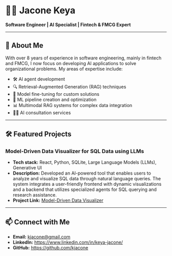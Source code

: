 # 👨‍💻 **Jacone Keya**

**Software Engineer | AI Specialist | Fintech & FMCG Expert**

---

## 🚀 **About Me**

With over 8 years of experience in software engineering, mainly in fintech and FMCG, I now focus on developing AI applications to solve organizational problems. My areas of expertise include:

- 🛠 AI agent development
- 🔍 Retrieval-Augmented Generation (RAG) techniques
- 🎯 Model fine-tuning for custom solutions
- 🧠 ML pipeline creation and optimization
- 📊 Multimodal RAG systems for complex data integration
- 🧑‍💼 AI consultation services

---

## 🛠 **Featured Projects**

### **Model-Driven Data Visualizer for SQL Data using LLMs**
- **Tech stack:** React, Python, SQLite, Large Language Models (LLMs), Generative UI
- **Description:** Developed an AI-powered tool that enables users to analyze and visualize SQL data through natural language queries. The system integrates a user-friendly frontend with dynamic visualizations and a backend that utilizes specialized agents for SQL querying and research assistance.
- **Project Link:** [Model-Driven Data Visualizer](https://github.com/kjacone/model-driven-data-visualizer)

---


## 📫 **Connect with Me**

- **Email:** kjacone@gmail.com
- **LinkedIn:** https://www.linkedin.com/in/keya-jacone/
- **GitHub:** https://github.com/kjacone
